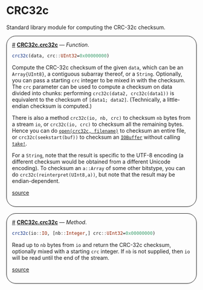 


# CRC32c

Standard library module for computing the CRC-32c checksum.
<div style='border-width:1px; border-style:solid; border-color:black; padding: 1em; border-radius: 25px;'>
<a id='CRC32c.crc32c' href='#CRC32c.crc32c'>#</a>&nbsp;<b><u>CRC32c.crc32c</u></b> &mdash; <i>Function</i>.




```julia
crc32c(data, crc::UInt32=0x00000000)
```


Compute the CRC-32c checksum of the given `data`, which can be an `Array{UInt8}`, a contiguous subarray thereof, or a `String`.  Optionally, you can pass a starting `crc` integer to be mixed in with the checksum.  The `crc` parameter can be used to compute a checksum on data divided into chunks: performing `crc32c(data2, crc32c(data1))` is equivalent to the checksum of `[data1; data2]`. (Technically, a little-endian checksum is computed.)

There is also a method `crc32c(io, nb, crc)` to checksum `nb` bytes from a stream `io`, or `crc32c(io, crc)` to checksum all the remaining bytes. Hence you can do [`open(crc32c, filename)`](/base/io-network#Base.open) to checksum an entire file, or `crc32c(seekstart(buf))` to checksum an [`IOBuffer`](/base/io-network#Base.IOBuffer) without calling [`take!`](/base/io-network#Base.take!-Tuple{Base.GenericIOBuffer}).

For a `String`, note that the result is specific to the UTF-8 encoding (a different checksum would be obtained from a different Unicode encoding). To checksum an `a::Array` of some other bitstype, you can do `crc32c(reinterpret(UInt8,a))`, but note that the result may be endian-dependent.


[source](https://github.com/JuliaLang/julia/blob/3a083e6f562588db232d656e89848b0633896963/stdlib/CRC32c/src/CRC32c.jl#L14-L34)

</div>
<br>
<div style='border-width:1px; border-style:solid; border-color:black; padding: 1em; border-radius: 25px;'>
<a id='CRC32c.crc32c-Tuple{IO, Integer, UInt32}' href='#CRC32c.crc32c-Tuple{IO, Integer, UInt32}'>#</a>&nbsp;<b><u>CRC32c.crc32c</u></b> &mdash; <i>Method</i>.




```julia
crc32c(io::IO, [nb::Integer,] crc::UInt32=0x00000000)
```


Read up to `nb` bytes from `io` and return the CRC-32c checksum, optionally mixed with a starting `crc` integer.  If `nb` is not supplied, then `io` will be read until the end of the stream.


[source](https://github.com/JuliaLang/julia/blob/3a083e6f562588db232d656e89848b0633896963/stdlib/CRC32c/src/CRC32c.jl#L41-L47)

</div>
<br>
